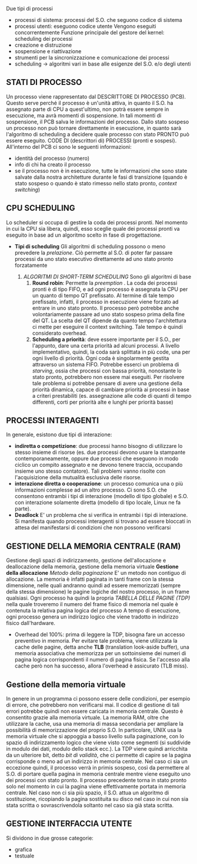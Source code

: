 Due tipi di processi
- processi di sistema: processi del S.O. che seguono codice di sistema
- processi utenti: eseguono codice utente
Vengono eseguiti concorrentemente
Funzione principale del gestore del kernel: scheduling dei processi
- creazione e distruzione
- sospensione e riattivazione
- strumenti per la sincronizzazione e comunicazione dei processi
- scheduling -> algoritmi vari in base alle esigenze del S.O. e/o degli utenti

## **STATI DI PROCESSO**
Un processo viene rappresentato dal DESCRITTORE DI PROCESSO (PCB). Questo serve perché il processo è un'unità attiva, in quanto il S.O. ha assegnato parte di CPU a quest'ultimo, non potrà essere sempre in esecuzione, ma avrà momenti di sospensione. In tali momenti di sospensione, il PCB salva le informazioni del processo.
Dallo stato sospeso un processo non può tornare direttamente in esecuzione, in quanto sarà l'algoritmo di scheduling a decidere quale processo con stato PRONTO può essere eseguito.
CODE DI (descrittori di) PROCESSI (pronti e sospesi).
All'interno del PCB ci sono le seguenti informazioni:
- identità del processo (numero)
- info di chi ha creato il processo
- se il processo non è in esecuzione, tutte le informazioni che sono state salvate dalla nostra architetture durante le fasi di transizione (quando è stato sospeso o quando è stato rimesso nello stato pronto, *context switching*)

## **CPU SCHEDULING**
Lo scheduler si occupa di gestire la coda dei processi pronti. Nel momento in cui la CPU sia libera, quindi, esso sceglie quale dei processi pronti va eseguito in base ad un algoritmo scelto in fase di progettazione.
- **Tipi di scheduling**
	Gli algoritmi di scheduling possono o meno prevedere la *prelazione*. Ciò permette al S.O. di poter far passare processi da uno stato esecutivo direttamente ad uno stato pronto forzatamente
	
	1. *ALGORITMI DI SHORT-TERM SCHEDULING*
	     Sono gli algoritmi di base
		1. **Round robin**: Permette la *preemption* . La coda dei processi pronti è di tipo FIFO, e ad ogni processo è assegnata la CPU per un quanto di tempo QT prefissato. Al termine di tale tempo prefissato, infatti, il processo in esecuzione viene forzato ad entrare in uno stato pronto. Il processo però potrebbe anche volontariamente passare ad uno stato sospeso prima della fine del QT. La scelta del QT dipende da quanto tempo l'architettura ci mette per eseguire il context switching. Tale tempo è quindi considerato overhead.
		2. **Scheduling a priorità**: deve essere importante per il S.O., per l'appunto, dare una certa priorità ad alcuni processi. A livello implementativo, quindi, la coda sarà splittata in più code, una per ogni livello di priorità. Ogni coda è singolarmente gestita attraverso un sistema FIFO. Potrebbe esserci un problema di *starving*, ossia che processi con bassa priorità, nonostante lo stato pronto, potrebbero non essere mai eseguiti. Per risolvere tale problema si potrebbe pensare di avere una gestione della priorità dinamica, capace di cambiare priorità ai processi in base a criteri prestabiliti (es. assegnazione alle code di quanti di tempo differenti, corti per priorità alte e lunghi per priorità basse)

## **PROCESSI INTERAGENTI**
In generale, esistono due tipi di interazione:
- **indiretta o competizione**: due processi hanno bisogno di utilizzare lo stesso insieme di risorse (es. due processi devono usare la stampante contemporaneamente, oppure due processi che eseguono in modo ciclico un compito assegnato e ne devono tenere traccia, occupando insieme uno stesso contatore). Tali problemi vanno risolte con l'acquisizione della mutualità esclusiva delle risorse.
- **interazione diretta o cooperazione**: un processo comunica una o più informazioni complesse ad un altro processo.
Ci sono S.O. che consentono entrambi i tipi di interazione (modello di tipo globale) e S.O. con interazione solamente diretta (modello di tipo locale, Linux ne fa parte).
- **Deadlock**
	 E' un problema che si verifica in entrambi i tipi di interazione. Si manifesta quando processi interagenti si trovano ad essere bloccati in attesa del manifestarsi di condizioni che non possono verificarsi

## **GESTIONE DELLA MEMORIA CENTRALE (RAM)** 
Gestione degli spazi di indirizzamento, gestione dell'allocazione e deallocazione della memoria, gestione della memoria virtuale
**Gestione della allocazione**
*Metodo della paginazione*
E' un metodo non contiguo di allocazione. La memoria è infatti paginata in tanti frame con la stessa dimensione, nelle quali andranno quindi ad essere memorizzati (sempre della stessa dimensione) le pagine logiche del nostro processo, in un frame qualsiasi.
Ogni processo ha quindi la propria *TABELLA DELLE PAGINE (TDP)* nella quale troveremo il numero del frame  fisico di memoria nel quale è contenuta la relativa pagina logica del processo
A tempo di esecuzione, ogni processo genera un indirizzo logico che viene tradotto in indirizzo fisico dall'hardware.
- Overhead del 100%: prima di leggere la TDP, bisogna fare un accesso preventivo in memoria. Per evitare tale problema, viene utilizzata la cache delle pagine, detta anche **TLB** (translation look-aside buffer), una memoria associativa che memorizza per un sottoinsieme dei numeri di pagina logica corrispondenti il numero di pagina fisica. Se l'accesso alla cache però non ha successo, allora l'overhead è assicurato (TLB miss).

## **Gestione della memoria virtuale**
In genere in un programma ci possono essere delle condizioni, per esempio di errore, che potrebbero non verificarsi mai. Il codice di gestione di tali errori potrebbe quindi non essere caricata in memoria centrale. Questo è consentito grazie alla memoria virtuale. La memoria RAM, oltre che utilizzare la cache, usa una memoria di massa secondaria per ampliare la possibilità di memorizzazione del proprio S.O.
In particolare, UNIX usa la memoria virtuale che si appoggia a basso livello sulla paginazione, con lo spazio di indirizzamento logico che viene visto come segmenti (si suddivide in modulo dei dati, modulo dello stack ecc.).
La TDP viene quindi arricchita da un ulteriore bit, detto *bit di validità*, che ci permette di capire se la pagina corrisponde o meno ad un indirizzo in memoria centrale. 
Nel caso ci sia un eccezione quindi, il processo verrà in primis sospeso, così da permettere al S.O. di portare quella pagina in memoria centrale mentre viene eseguito uno dei processi con stato pronto. Il processo precedente torna in stato pronto solo nel momento in cui la pagina viene effettivamente portata in memoria centrale. Nel caso non ci sia più spazio, il S.O. attua un algoritmo di sostituzione, ricopiando la pagina sostituita su disco nel caso in cui non sia stata scritta o sovrascrivendola soltanto nel caso sia già stata scritta.

## **GESTIONE INTERFACCIA UTENTE**
Si dividono in due grosse categorie:
- grafica
- testuale